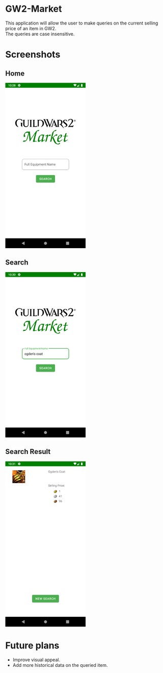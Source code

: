 # GW2-Market
This application will allow the user to make queries on the current selling price of an item in GW2.  
The queries are case insensitive.

# Screenshots

## Home  
<img src="repo-images/gw2_main_edit.png" width="50%"/>  
<br>  

## Search  
<img src="repo-images/gw2_market_search.png" width="50%"/>  
<br>  

## Search Result  
<img src="repo-images/gw2_market_result.png" width="50%"/>  

# Future plans
* Improve visual appeal.
* Add more historical data on the queried item.
